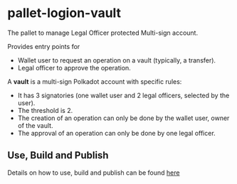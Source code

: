 # pallet-logion-vault
The pallet to manage Legal Officer protected Multi-sign account.

Provides entry points for
* Wallet user to request an operation on a vault (typically, a transfer).
* Legal officer to approve the operation.

A **vault** is a multi-sign Polkadot account with specific rules:
* It has 3 signatories (one wallet user and 2 legal officers, selected by the user).
* The threshold is 2.
* The creation of an operation can only be done by the wallet user, owner of the vault.
* The approval of an operation can only be done by one legal officer.

## Use, Build and Publish
Details on how to use, build and publish can be found [here](https://github.com/logion-network/logion-shared#readme)

